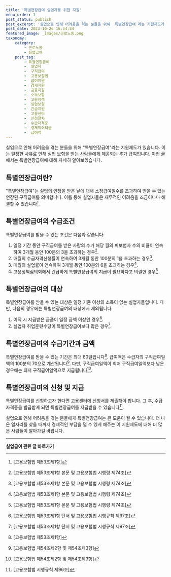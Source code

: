 ```yaml
---
title: '특별연장급여 실업자를 위한 지원'
menu_order: 1
post_status: publish
post_excerpt: '실업으로 인해 어려움을 겪는 분들을 위해  특별연장급여 라는 지원제도가 있습니다. 이는 일정한 사유로 인해 실업 보험을 받는 사람들에게 제공되는 추가 급여입니다. 이번 글에서는 특별연장급여에 대해 자세히 알아보겠습니다.'
post_date: 2023-10-26 16:54:54
featured_image: _images/근로노동.png
taxonomy:
    category:
        - 근로노동
        - 실업급여
    post_tag:
        - 특별연장급여
        -  실업자
        -  구직급여
        -  고용보험법
        -  급여지원
        -  경제지원
        -  금융지원
        -  소득보장
        -  고용정책
        -  실업보험
        -  긴급지원
        -  고용센터
        -  신청절차
        -  수급자격증
        -  경제적어려움
        -  급여액
---
```



실업으로 인해 어려움을 겪는 분들을 위해 "특별연장급여"라는 지원제도가 있습니다. 이는 일정한 사유로 인해 실업 보험을 받는 사람들에게 제공되는 추가 급여입니다. 이번 글에서는 특별연장급여에 대해 자세히 알아보겠습니다.

## 특별연장급여란?
"특별연장급여"는 실업의 인정을 받은 날에 대해 소정급여일수를 초과하여 받을 수 있는 연장된 구직급여를 의미합니다. 이를 통해 실업자들은 재무적인 어려움을 조금이나마 해결할 수 있습니다[^1].

## 특별연장급여의 수급조건
특별연장급여를 받을 수 있는 조건은 다음과 같습니다:
1. 일정 기간 동안 구직급여를 받은 사람의 수가 해당 월의 피보험자 수의 비율이 연속하여 3개월 동안 100분의 3을 초과하는 경우[^2].
2. 매월의 수급자격신청률이 연속하여 3개월 동안 100분의 1을 초과하는 경우[^2].
3. 매월의 실업률이 연속하여 3개월 동안 100분의 6을 초과하는 경우[^2].
4. 고용정책심의회에서 긴급하게 특별연장급여의 지급이 필요하다고 의결한 경우[^2].

## 특별연장급여의 대상
특별연장급여를 받을 수 있는 대상은 일정 기준 이상의 소득이 없는 실업자들입니다. 다만, 다음의 경우에는 특별연장급여의 대상에서 제외됩니다:
1. 이직 시 지급받은 금품이 일정 금액 이상인 경우[^3].
2. 실업자 취업훈련수당이 특별연장급여보다 많은 경우[^3].

## 특별연장급여의 수급기간과 금액
특별연장급여를 받을 수 있는 기간은 최대 60일입니다[^4]. 급여액은 수급자의 구직급여일액의 100분의 70으로 계산됩니다[^5]. 다만, 구직급여일액이 최저 구직급여일액보다 낮은 경우에는 최저 구직급여일액으로 지급됩니다[^5].

## 특별연장급여의 신청 및 지급
특별연장급여를 신청하고자 한다면 고용센터에 신청서를 제출해야 합니다. 그 후, 수급자격증을 발급받게 되면 특별연장급여를 지급받을 수 있습니다[^6].

실업으로 인해 어려움을 겪는 분들에게 특별연장급여는 큰 도움이 될 수 있습니다. 더 나은 일자리를 찾을 때까지 경제적인 부담을 덜 수 있게 해주는 이 지원제도에 대해 더 많은 사람들이 알아가길 바랍니다.

[^1]: [고용보험법 제53조제1항]
[^2]: [고용보험법 제53조제1항 본문 및 고용보험법 시행령 제74조]
[^3]: [고용보험법 제53조제1항 단서 및 고용보험법 시행규칙 제97조]
[^4]: [고용보험법 제53조제1항]
[^5]: [고용보험법 제54조제2항 및 제54조제3항]
[^6]: [고용보험법 시행규칙 제96조]
<!-- wp:separator -->
<hr class="wp-block-separator has-alpha-channel-opacity"/>
<!-- /wp:separator -->

<!-- wp:group {"backgroundColor":"base","layout":{"type":"constrained"}} -->
<div class="wp-block-group has-base-background-color has-background"><!-- wp:paragraph {"align":"center","fontSize":"medium"} -->
<p class="has-text-align-center has-large-font-size"><strong>실업급여 관련 글 바로가기</strong></p>
<!-- /wp:paragraph -->


<!-- wp:latest-posts
{"categories":[{"id":10977,"count":19,"description":"","link":"https://uknowlaw.com/category/%ec%8b%a4%ec%97%85%ea%b8%89%ec%97%ac/","name":"실업급여","slug":"실업급여","taxonomy":"category","parent":0,"meta":[],"_links":{"self":[{"href":"https://uknowlaw.com/wp-json/wp/v2/categories/10977"}],"collection":[{"href":"https://uknowlaw.com/wp-json/wp/v2/categories"}],"about":[{"href":"https://uknowlaw.com/wp-json/wp/v2/taxonomies/category"}],"wp:post_type":[{"href":"https://uknowlaw.com/wp-json/wp/v2/posts?categories=10977"}],"curies":[{"name":"wp","href":"https://api.w.org/{rel}","templated":true}]}}],"postsToShow":100,"excerptLength":28,"postLayout":"grid","columns":2,"featuredImageAlign":"left","featuredImageSizeSlug":"large","fontSize":18px} /--></div>
<!-- /wp:group -->